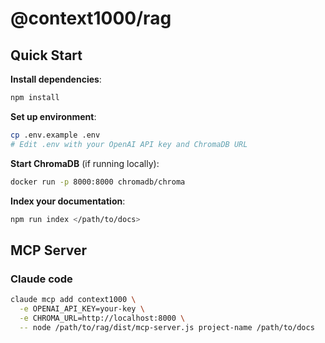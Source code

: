 # @context1000/rag

## Quick Start

**Install dependencies**:

```bash
npm install
```

**Set up environment**:

```bash
cp .env.example .env
# Edit .env with your OpenAI API key and ChromaDB URL
```

**Start ChromaDB** (if running locally):

```bash
docker run -p 8000:8000 chromadb/chroma
```

**Index your documentation**:

```bash
npm run index </path/to/docs>
```

## MCP Server

### Claude code

```bash
claude mcp add context1000 \
  -e OPENAI_API_KEY=your-key \
  -e CHROMA_URL=http://localhost:8000 \
  -- node /path/to/rag/dist/mcp-server.js project-name /path/to/docs
```
